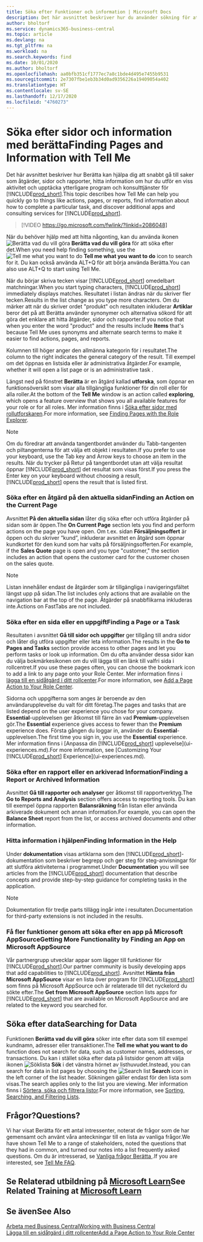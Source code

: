 ```yaml
---
title: Söka efter Funktioner och information | Microsoft Docs
description: Det här avsnittet beskriver hur du använder sökning för att hitta åtgärder, sidor, rapporter, dokumentation och data, samt andra program och rådgivning.
author: bholtorf
ms.service: dynamics365-business-central
ms.topic: article
ms.devlang: na
ms.tgt_pltfrm: na
ms.workload: na
ms.search.keywords: find
ms.date: 10/01/2020
ms.author: bholtorf
ms.openlocfilehash: aa0bfb351cf1777ec7a8c1bde4d495e7455b9531
ms.sourcegitcommit: 2e7307fbe1eb3b34d0ad9356226a19409054a402
ms.translationtype: HT
ms.contentlocale: sv-SE
ms.lasthandoff: 12/17/2020
ms.locfileid: "4760273"
---
```

# <a name="finding-pages-and-information-with-tell-me"></a><span data-ttu-id="e3a94-103">Söka efter sidor och information med berätta</span><span class="sxs-lookup"><span data-stu-id="e3a94-103">Finding Pages and Information with Tell Me</span></span>  
<span data-ttu-id="e3a94-104">Det här avsnittet beskriver hur Berätta kan hjälpa dig att snabbt gå till saker som åtgärder, sidor och rapporter, hitta information om hur du utför en viss aktivitet och upptäcka ytterligare program och konsulttjänster för [!INCLUDE[prod_short](includes/prod_short.md)].</span><span class="sxs-lookup"><span data-stu-id="e3a94-104">This topic describes how Tell Me can help you quickly go to things like actions, pages, or reports, find information about how to complete a particular task, and discover additional apps and consulting services for [!INCLUDE[prod_short](includes/prod_short.md)].</span></span>  


> [!VIDEO https://go.microsoft.com/fwlink/?linkid=2086048]

<span data-ttu-id="e3a94-105">När du behöver hjälp med att hitta någonting, kan du använda ikonen ![Berätta vad du vill göra](media/ui-search/search.png "Sök efter sida eller rapport") **Berätta vad du vill göra** för att söka efter det.</span><span class="sxs-lookup"><span data-stu-id="e3a94-105">When you need help finding something, use the ![Tell me what you want to do](media/ui-search/search.png "Search for Page or Report") **Tell me what you want to do** icon to search for it.</span></span> <span data-ttu-id="e3a94-106">Du kan också använda ALT+Q för att börja använda Berätta.</span><span class="sxs-lookup"><span data-stu-id="e3a94-106">You can also use ALT+Q to start using Tell Me.</span></span>

<span data-ttu-id="e3a94-107">När du börjar skriva tecken visar [!INCLUDE[prod_short](includes/prod_short.md)] omedelbart matchningar.</span><span class="sxs-lookup"><span data-stu-id="e3a94-107">When you start typing characters, [!INCLUDE[prod_short](includes/prod_short.md)] immediately displays matches.</span></span> <span data-ttu-id="e3a94-108">Resultatet i listan ändras när du skriver fler tecken.</span><span class="sxs-lookup"><span data-stu-id="e3a94-108">Results in the list change as you type more characters.</span></span> <span data-ttu-id="e3a94-109">Om du märker att när du skriver ordet "produkt" och resultaten inkluderar **Artiklar** beror det på att Berätta använder synonymer och alternativa sökord för att göra det enklare att hitta åtgärder, sidor och rapporter.</span><span class="sxs-lookup"><span data-stu-id="e3a94-109">If you notice that when you enter the word "product" and the results include **Items** that's because Tell Me uses synonyms and alternate search terms to make it easier to find actions, pages, and reports.</span></span>

<span data-ttu-id="e3a94-110">Kolumnen till höger anger den allmänna kategorin för i resultatet.</span><span class="sxs-lookup"><span data-stu-id="e3a94-110">The column to the right indicates the general category of the result.</span></span> <span data-ttu-id="e3a94-111">Till exempel om det öppnas en listsida eller är administrativa åtgärder.</span><span class="sxs-lookup"><span data-stu-id="e3a94-111">For example, whether it will open a list page or is an administrative task .</span></span>  

<span data-ttu-id="e3a94-112">Längst ned på fönstret **Berätta** är en åtgärd kallad **utforska**, som öppnar en funktionsöversikt som visar alla tillgängliga funktioner för din roll eller för alla roller.</span><span class="sxs-lookup"><span data-stu-id="e3a94-112">At the bottom of the **Tell Me** window is an action called **exploring**, which opens a feature overview that shows you all available features for your role or for all roles.</span></span> <span data-ttu-id="e3a94-113">Mer information finns i [Söka efter sidor med rollutforskaren](ui-role-explorer.md).</span><span class="sxs-lookup"><span data-stu-id="e3a94-113">For more information, see [Finding Pages with the Role Explorer](ui-role-explorer.md).</span></span>

> [!NOTE]  
>   <span data-ttu-id="e3a94-114">Om du föredrar att använda tangentbordet använder du Tabb-tangenten och piltangenterna för att välja ett objekt i resultaten.</span><span class="sxs-lookup"><span data-stu-id="e3a94-114">If you prefer to use your keyboard, use the Tab key and Arrow keys to choose an item in the results.</span></span> <span data-ttu-id="e3a94-115">När du trycker på Retur på tangentbordet utan att välja resultat öppnar [!INCLUDE[prod_short](includes/prod_short.md)] det resultat som visas först.</span><span class="sxs-lookup"><span data-stu-id="e3a94-115">If you press the Enter key on your keyboard without choosing a result, [!INCLUDE[prod_short](includes/prod_short.md)] opens the result that is listed first.</span></span>

### <a name="finding-an-action-on-the-current-page"></a><span data-ttu-id="e3a94-116">Söka efter en åtgärd på den aktuella sidan</span><span class="sxs-lookup"><span data-stu-id="e3a94-116">Finding an Action on the Current Page</span></span>
<span data-ttu-id="e3a94-117">Avsnittet **På den aktuella sidan** låter dig söka efter och utföra åtgärder på sidan som är öppen.</span><span class="sxs-lookup"><span data-stu-id="e3a94-117">The **On Current Page** section lets you find and perform actions on the page you have open.</span></span> <span data-ttu-id="e3a94-118">Om t.ex. sidan **Försäljningsoffert** är öppen och du skriver ”kund”, inkluderar avsnittet en åtgärd som öppnar kundkortet för den kund som har valts på försäljningsofferten.</span><span class="sxs-lookup"><span data-stu-id="e3a94-118">For example, if the **Sales Quote** page is open and you type "customer," the section includes an action that opens the customer card for the customer chosen on the sales quote.</span></span>

> [!NOTE]  
>   <span data-ttu-id="e3a94-119">Listan innehåller endast de åtgärder som är tillgängliga i navigeringsfältet längst upp på sidan.</span><span class="sxs-lookup"><span data-stu-id="e3a94-119">The list includes only actions that are available on the navigation bar at the top of the page.</span></span> <span data-ttu-id="e3a94-120">Åtgärder på snabbflikarna inkluderas inte.</span><span class="sxs-lookup"><span data-stu-id="e3a94-120">Actions on FastTabs are not included.</span></span>  

### <a name="finding-a-page-or-a-task"></a><span data-ttu-id="e3a94-121">Söka efter en sida eller en uppgift</span><span class="sxs-lookup"><span data-stu-id="e3a94-121">Finding a Page or a Task</span></span>
<span data-ttu-id="e3a94-122">Resultaten i avsnittet **Gå till sidor och uppgifter** ger tillgång till andra sidor och låter dig utföra uppgifter eller leta information.</span><span class="sxs-lookup"><span data-stu-id="e3a94-122">The results in the **Go to Pages and Tasks** section provide access to other pages and let you perform tasks or look up information.</span></span> <span data-ttu-id="e3a94-123">Om du ofta använder dessa sidor kan du välja bokmärkesikonen om du vill lägga till en länk till valfri sida i rollcentret.</span><span class="sxs-lookup"><span data-stu-id="e3a94-123">If you use these pages often, you can choose the bookmark icon to add a link to any page onto your Role Center.</span></span> <span data-ttu-id="e3a94-124">Mer information finns i [lägga till en sidåtgärd i ditt rollcenter](ui-bookmarks.md).</span><span class="sxs-lookup"><span data-stu-id="e3a94-124">For more information, see [Add a Page Action to Your Role Center](ui-bookmarks.md).</span></span>

<span data-ttu-id="e3a94-125">Sidorna och uppgifterna som anges är beroende av den användarupplevelse du valt för ditt företag.</span><span class="sxs-lookup"><span data-stu-id="e3a94-125">The pages and tasks that are listed depend on the user experience you chose for your company.</span></span> <span data-ttu-id="e3a94-126">**Essential**-upplevelsen ger åtkomst till färre än vad **Premium**-upplevelsen gör.</span><span class="sxs-lookup"><span data-stu-id="e3a94-126">The **Essential** experience gives access to fewer than the **Premium** experience does.</span></span> <span data-ttu-id="e3a94-127">Första gången du loggar in, använder du **Essential**-upplevelsen.</span><span class="sxs-lookup"><span data-stu-id="e3a94-127">The first time you sign in, you use the **Essential** experience.</span></span> <span data-ttu-id="e3a94-128">Mer information finns i [Anpassa din [!INCLUDE[prod_short](includes/prod_short.md)] upplevelse](ui-experiences.md).</span><span class="sxs-lookup"><span data-stu-id="e3a94-128">For more information, see [Customizing Your [!INCLUDE[prod_short](includes/prod_short.md)] Experience](ui-experiences.md).</span></span>

### <a name="finding-a-report-or-archived-information"></a><span data-ttu-id="e3a94-129">Söka efter en rapport eller en arkiverad Information</span><span class="sxs-lookup"><span data-stu-id="e3a94-129">Finding a Report or Archived Information</span></span>
<span data-ttu-id="e3a94-130">Avsnittet **Gå till rapporter och analyser** ger åtkomst till rapportverktyg.</span><span class="sxs-lookup"><span data-stu-id="e3a94-130">The **Go to Reports and Analysis** section offers access to reporting tools.</span></span> <span data-ttu-id="e3a94-131">Du kan till exempel öppna rapporten **Balansräkning** från listan eller använda arkiverade dokument och annan information.</span><span class="sxs-lookup"><span data-stu-id="e3a94-131">For example, you can open the **Balance Sheet** report from the list, or access archived documents and other information.</span></span>  

### <a name="finding-information-in-the-help"></a><span data-ttu-id="e3a94-132">Hitta information i hjälpen</span><span class="sxs-lookup"><span data-stu-id="e3a94-132">Finding Information in the Help</span></span>
<span data-ttu-id="e3a94-133">Under **dokumentation** visas artiklarna som den [!INCLUDE[prod_short](includes/prod_short.md)]-dokumentation som beskriver begrepp och ger steg för steg-anvisningar för att slutföra aktiviteterna i programmet.</span><span class="sxs-lookup"><span data-stu-id="e3a94-133">Under **Documentation** you will see articles from the [!INCLUDE[prod_short](includes/prod_short.md)] documentation that describe concepts and provide step-by-step guidance for completing tasks in the application.</span></span>    

> [!NOTE]  
> <span data-ttu-id="e3a94-134">Dokumentation för tredje parts tillägg ingår inte i resultaten.</span><span class="sxs-lookup"><span data-stu-id="e3a94-134">Documentation for third-party extensions is not included in the results.</span></span>

### <a name="getting-more-functionality-by-finding-an-app-on-microsoft-appsource"></a><span data-ttu-id="e3a94-135">Få fler funktioner genom att söka efter en app på Microsoft AppSource</span><span class="sxs-lookup"><span data-stu-id="e3a94-135">Getting More Functionality by Finding an App on Microsoft AppSource</span></span>
<span data-ttu-id="e3a94-136">Vår partnergrupp utvecklar appar som lägger till funktioner för [!INCLUDE[prod_short](includes/prod_short.md)].</span><span class="sxs-lookup"><span data-stu-id="e3a94-136">Our partner community is busily developing apps that add capabilities to [!INCLUDE[prod_short](includes/prod_short.md)].</span></span> <span data-ttu-id="e3a94-137">Avsnittet **Hämta från Microsoft AppSource** visar en lista över program för [!INCLUDE[prod_short](includes/prod_short.md)] som finns på Microsoft AppSource och är relaterade till det nyckelord du sökte efter.</span><span class="sxs-lookup"><span data-stu-id="e3a94-137">The **Get from Microsoft AppSource** section lists apps for [!INCLUDE[prod_short](includes/prod_short.md)] that are available on Microsoft AppSource and are related to the keyword you searched for.</span></span>

## <a name="searching-for-data"></a><span data-ttu-id="e3a94-138">Söka efter data</span><span class="sxs-lookup"><span data-stu-id="e3a94-138">Searching for Data</span></span>
<span data-ttu-id="e3a94-139">Funktionen **Berätta vad du vill göra** söker inte efter data som till exempel kundnamn, adresser eller transaktioner.</span><span class="sxs-lookup"><span data-stu-id="e3a94-139">The **Tell me what you want to do** function does not search for data, such as customer names, addresses, or transactions.</span></span> <span data-ttu-id="e3a94-140">Du kan i stället söka efter data på listsidor genom att välja ikonen ![Söklista](media/ui-search/search-list.png "Ikon för Söklista") **Sök** i det vänstra hörnet av listhuvudet.</span><span class="sxs-lookup"><span data-stu-id="e3a94-140">Instead, you can search for data in list pages by choosing the ![Search list](media/ui-search/search-list.png "Search list icon") **Search** icon in the left corner of the list header.</span></span> <span data-ttu-id="e3a94-141">Sökningen gäller endast för den lista som visas.</span><span class="sxs-lookup"><span data-stu-id="e3a94-141">The search applies only to the list you are viewing.</span></span> <span data-ttu-id="e3a94-142">Mer information finns i [Sörtera, söka och filtrera listor](ui-enter-criteria-filters.md).</span><span class="sxs-lookup"><span data-stu-id="e3a94-142">For more information, see [Sorting, Searching, and Filtering Lists](ui-enter-criteria-filters.md).</span></span>

## <a name="questions"></a><span data-ttu-id="e3a94-143">Frågor?</span><span class="sxs-lookup"><span data-stu-id="e3a94-143">Questions?</span></span>
<span data-ttu-id="e3a94-144">Vi har visat Berätta för ett antal intressenter, noterat de frågor som de har gemensamt och använt våra anteckningar till en lista av vanliga frågor.</span><span class="sxs-lookup"><span data-stu-id="e3a94-144">We have shown Tell Me to a range of stakeholders, noted the questions that they had in common, and turned our notes into a list frequently asked questions.</span></span> <span data-ttu-id="e3a94-145">Om du är intresserad, se [Vanliga frågor Berätta ](ui-search-faq.md).</span><span class="sxs-lookup"><span data-stu-id="e3a94-145">If you are interested, see [Tell Me FAQ](ui-search-faq.md).</span></span>

## <a name="see-related-training-at-microsoft-learn"></a><span data-ttu-id="e3a94-146">Se Relaterad utbildning på [Microsoft Learn](/learn/modules/user-interface-dynamics-365-business-central/index)</span><span class="sxs-lookup"><span data-stu-id="e3a94-146">See Related Training at [Microsoft Learn](/learn/modules/user-interface-dynamics-365-business-central/index)</span></span>

## <a name="see-also"></a><span data-ttu-id="e3a94-147">Se även</span><span class="sxs-lookup"><span data-stu-id="e3a94-147">See Also</span></span>
[<span data-ttu-id="e3a94-148">Arbeta med Business Central</span><span class="sxs-lookup"><span data-stu-id="e3a94-148">Working with Business Central</span></span>](ui-work-product.md)  
[<span data-ttu-id="e3a94-149">Lägga till en sidåtgärd i ditt rollcenter</span><span class="sxs-lookup"><span data-stu-id="e3a94-149">Add a Page Action to Your Role Center</span></span>](ui-bookmarks.md)
